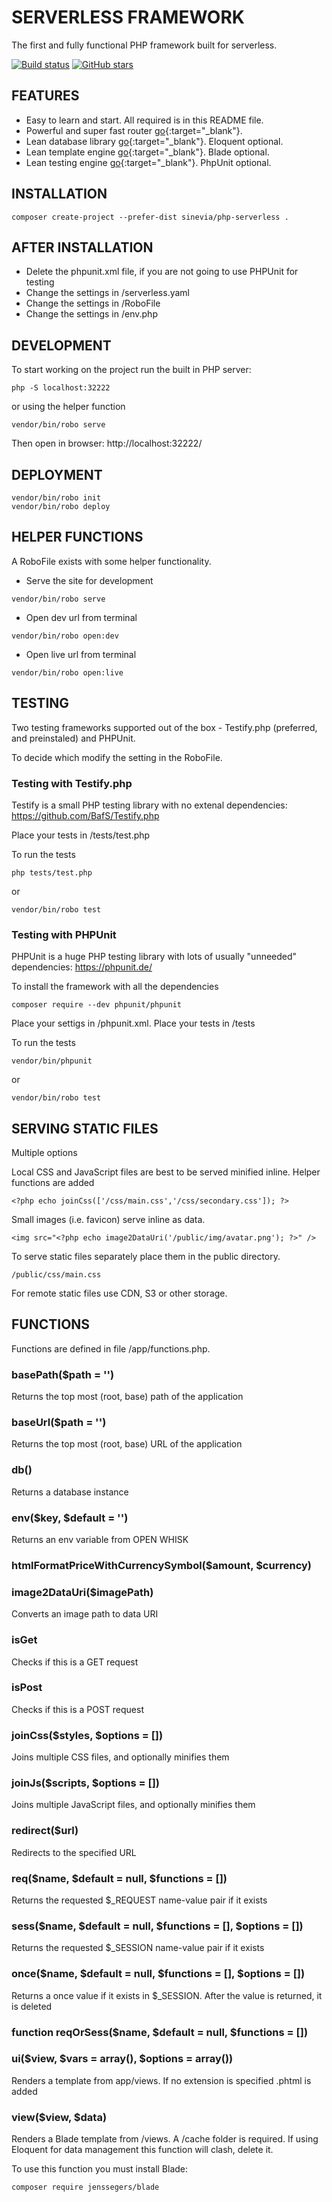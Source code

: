 # SERVERLESS FRAMEWORK

The first and fully functional PHP framework built for serverless.

[![Build status][build-status-master-image]][build-status-master]
[![GitHub stars](https://img.shields.io/github/stars/Sinevia/php-serverless.svg?style=social&label=Star&maxAge=2592000)](https://GitHub.com/Sinevia/php-serverless/stargazers/)

[build-status-master]: https://travis-ci.com/Sinevia/php-serverless
[build-status-master-image]: https://api.travis-ci.com/Sinevia/php-serverless.svg?branch=master

## FEATURES ##

- Easy to learn and start. All required is in this README file.
- Powerful and super fast router [go](https://github.com/mrjgreen/phroute){:target="_blank"}.
- Lean database library [go](https://github.com/Sinevia/php-library-sqldb){:target="_blank"}. Eloquent optional.
- Lean template engine [go](https://github.com/Sinevia/php-library-template){:target="_blank"}. Blade optional.
- Lean testing engine [go](https://github.com/BafS/Testify.php){:target="_blank"}. PhpUnit optional.



## INSTALLATION ##
```
composer create-project --prefer-dist sinevia/php-serverless .
```

## AFTER INSTALLATION ##
- Delete the phpunit.xml file, if you are not going to use PHPUnit for testing
- Change the settings in /serverless.yaml
- Change the settings in /RoboFile
- Change the settings in /env.php


## DEVELOPMENT ##

To start working on the project run the built in PHP server:

```
php -S localhost:32222
```

or using the helper function

```
vendor/bin/robo serve
```

Then open in browser: http://localhost:32222/


## DEPLOYMENT ##
```
vendor/bin/robo init
vendor/bin/robo deploy
```

## HELPER FUNCTIONS ##

A RoboFile exists with some helper functionality. 

- Serve the site for development

```
vendor/bin/robo serve
```

- Open dev url from terminal

```
vendor/bin/robo open:dev
```

- Open live url from terminal

```
vendor/bin/robo open:live
```

## TESTING ##

Two testing frameworks supported out of the box - Testify.php (preferred, and preinstaled) and PHPUnit.

To decide which modify the setting in the RoboFile.

### Testing with Testify.php ###

Testify is a small PHP testing library with no extenal dependencies: https://github.com/BafS/Testify.php

Place your tests in /tests/test.php

To run the tests

```
php tests/test.php
```
or
```
vendor/bin/robo test
```

### Testing with PHPUnit ###

PHPUnit is a huge PHP testing library with lots of usually "unneeded" dependencies: https://phpunit.de/

To install the framework with all the dependencies

```
composer require --dev phpunit/phpunit
```

Place your settigs in /phpunit.xml. Place your tests in /tests

To run the tests

```
vendor/bin/phpunit
```
or
```
vendor/bin/robo test
```


## SERVING STATIC FILES ##

Multiple options

Local CSS and JavaScript files are best to be served minified inline. Helper functions are added

```
<?php echo joinCss(['/css/main.css','/css/secondary.css']); ?>
```

Small images (i.e. favicon) serve inline as data.

```
<img src="<?php echo image2DataUri('/public/img/avatar.png'); ?>" />
```

To serve static files separately place them in the public directory.

```
/public/css/main.css
```

For remote static files use CDN, S3 or other storage.


## FUNCTIONS ##

Functions are defined in file /app/functions.php.

### basePath($path = '') ###

Returns the top most (root, base) path of the application

### baseUrl($path = '') ###
Returns the top most (root, base) URL of the application

### db() ###
Returns a database instance


### env($key, $default = '') ###
Returns an env variable from OPEN WHISK

### htmlFormatPriceWithCurrencySymbol($amount, $currency) ###

### image2DataUri($imagePath) ###
Converts an image path to data URI

### isGet ###
Checks if this is a GET request

### isPost ###
Checks if this is a POST request

### joinCss($styles, $options = []) ###
Joins multiple CSS files, and optionally minifies them

### joinJs($scripts, $options = []) ###
Joins multiple JavaScript files, and optionally minifies them

### redirect($url) ###
Redirects to the specified URL

### req($name, $default = null, $functions = []) ###
Returns the requested $_REQUEST name-value pair if it exists

### sess($name, $default = null, $functions = [], $options = []) ###
Returns the requested $_SESSION name-value pair if it exists

### once($name, $default = null, $functions = [], $options = []) ###
Returns a once value if it exists in $_SESSION. After the value is returned, it is deleted

### function reqOrSess($name, $default = null, $functions = []) ###

### ui($view, $vars = array(), $options = array()) ###
Renders a template from app/views. If no extension is specified .phtml is added

### view($view, $data) ###
Renders a Blade template from /views. A /cache folder is required. If using Eloquent for data management this function will clash, delete it.

To use this function you must install Blade:
```
composer require jenssegers/blade
```
